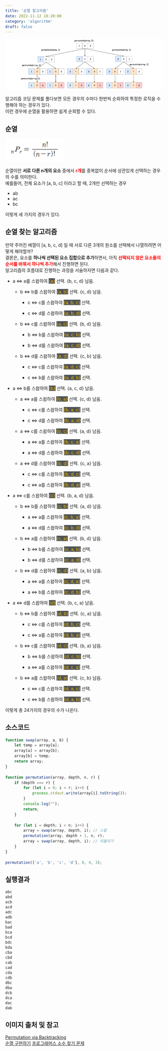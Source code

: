 ```yaml
---
title: '순열 알고리즘'
date: 2022-11-12 18:20:00
category: 'algorithm'
draft: false
---
```


![](./images/permutation/main.png)

알고리즘 코딩 문제를 풀다보면 모든 경우의 수마다 한번씩 순회하여 특정한 로직을 수행해야 하는 경우가 있다.  
이런 경우에 순열을 활용하면 쉽게 순회할 수 있다.

## 순열

![](./images/permutation/npr.png)

순열이란 <b>서로 다른 n개의 요소</b> 중에서 <span style="color:red"><b>r개</b></span>를 중복없이 순서에 상관있게 선택하는 경우의 수를 의미한다.  
예를들어, 전체 요소가 [a, b, c] 이라고 할 때, 2개만 선택하는 경우  
- ab
- ac
- bc  

이렇게 세 가지의 경우가 있다.

## 순열 찾는 알고리즘

만약 주어진 배열이 [a, b, c, d] 일 때 서로 다른 3개의 원소를 선택해서 나열하려면 어떻게 해야할까?  
결론은, 요소를 <b>하나씩 선택된 요소 집합으로 추가</b>하면서,
아직 <span style="color:red"><b>선택되지 않은 요소들의 순서를 바꿔서 하나씩 추가</b></span>해서 진행하면 된다.  
알고리즘의 흐름대로 진행하는 과정을 서술하자면 다음과 같다.

<ul>
  <li>a <=> a를 스왑하여
  <span style="background: #4D5357; color: #FFBF00;">{a}</span> 선택.
  {b, c, d} 남음.
  </li>
  <ul>
    <li>b <=> b를 스왑하여
    <span style="background: #4D5357; color: #FFBF00;">{a, b}</span> 선택.
    {c, d} 남음.
    </li>
    <ul>
      <li>c <=> c를 스왑하여
      <span style="background: #4D5357; color: #FFBF00;">{a, b, c}</span> 선택.
      </li>
    </ul>
    <ul>
      <li>c <=> d를 스왑하여
      <span style="background: #4D5357; color: #FFBF00;">{a, b, d}</span> 선택.
      </li>
    </ul>
  </ul>
  <ul>
    <li>b <=> c를 스왑하여
    <span style="background: #4D5357; color: #FFBF00;">{a, c}</span> 선택.
    {b, d} 남음.
    </li>
    <ul>
      <li>b <=> b를 스왑하여
      <span style="background: #4D5357; color: #FFBF00;">{a, c, b}</span> 선택.
      </li>
    </ul>
    <ul>
      <li>b <=> d를 스왑하여
      <span style="background: #4D5357; color: #FFBF00;">{a, c, d}</span> 선택.
      </li>
    </ul>
  </ul>
  <ul>
    <li>b <=> d를 스왑하여
    <span style="background: #4D5357; color: #FFBF00;">{a, d}</span> 선택.
    {c, b} 남음.
    </li>
    <ul>
      <li>c <=> c를 스왑하여
      <span style="background: #4D5357; color: #FFBF00;">{a, d, c}</span> 선택.
      </li>
    </ul>
    <ul>
      <li>c <=> b를 스왑하여
      <span style="background: #4D5357; color: #FFBF00;">{a, d, b}</span> 선택.
      </li>
    </ul>
  </ul>
</ul>

<ul>
  <li>a <=> b를 스왑하여
  <span style="background: #4D5357; color: #FFBF00;">{b}</span> 선택.
  {a, c, d} 남음.
  </li>
  <ul>
    <li>a <=> a를 스왑하여
    <span style="background: #4D5357; color: #FFBF00;">{b, a}</span> 선택.
    {c, d} 남음.
    </li>
    <ul>
      <li>c <=> c를 스왑하여
      <span style="background: #4D5357; color: #FFBF00;">{b, a, c}</span> 선택.
      </li>
    </ul>
    <ul>
      <li>c <=> d를 스왑하여
      <span style="background: #4D5357; color: #FFBF00;">{b, a, d}</span> 선택.
      </li>
    </ul>
  </ul>
  <ul>
    <li>a <=> c를 스왑하여
    <span style="background: #4D5357; color: #FFBF00;">{b, c}</span> 선택.
    {a, d} 남음.
    </li>
    <ul>
      <li>a <=> a를 스왑하여
      <span style="background: #4D5357; color: #FFBF00;">{b, c, a}</span> 선택.
      </li>
    </ul>
    <ul>
      <li>a <=> d를 스왑하여
      <span style="background: #4D5357; color: #FFBF00;">{b, c, d}</span> 선택.
      </li>
    </ul>
  </ul>
  <ul>
    <li>a <=> d를 스왑하여
    <span style="background: #4D5357; color: #FFBF00;">{b, d}</span> 선택.
    {c, a} 남음.
    </li>
    <ul>
      <li>c <=> c를 스왑하여
      <span style="background: #4D5357; color: #FFBF00;">{b, d, c}</span> 선택.
      </li>
    </ul>
    <ul>
      <li>c <=> a를 스왑하여
      <span style="background: #4D5357; color: #FFBF00;">{b, d, a}</span> 선택.
      </li>
    </ul>
  </ul>
</ul>

<ul>
  <li>a <=> c를 스왑하여
  <span style="background: #4D5357; color: #FFBF00;">{c}</span> 선택.
  {b, a, d} 남음.
  </li>
  <ul>
    <li>b <=> b를 스왑하여
    <span style="background: #4D5357; color: #FFBF00;">{c, b}</span> 선택.
    {a, d} 남음.
    </li>
    <ul>
      <li>a <=> a를 스왑하여
      <span style="background: #4D5357; color: #FFBF00;">{c, b, a}</span> 선택.
      </li>
    </ul>
    <ul>
      <li>a <=> d를 스왑하여
      <span style="background: #4D5357; color: #FFBF00;">{c, b, d}</span> 선택.
      </li>
    </ul>
  </ul>
  <ul>
    <li>b <=> a를 스왑하여
    <span style="background: #4D5357; color: #FFBF00;">{c, a}</span> 선택.
    {b, d} 남음.
    </li>
    <ul>
      <li>b <=> b를 스왑하여
      <span style="background: #4D5357; color: #FFBF00;">{c, a, b}</span> 선택.
      </li>
    </ul>
    <ul>
      <li>b <=> d를 스왑하여
      <span style="background: #4D5357; color: #FFBF00;">{c, a, d}</span> 선택.
      </li>
    </ul>
  </ul>
  <ul>
    <li>b <=> d를 스왑하여
    <span style="background: #4D5357; color: #FFBF00;">{c, d}</span> 선택.
    {a, b} 남음.
    </li>
    <ul>
      <li>a <=> a를 스왑하여
      <span style="background: #4D5357; color: #FFBF00;">{c, d, a}</span> 선택.
      </li>
    </ul>
    <ul>
      <li>a <=> b를 스왑하여
      <span style="background: #4D5357; color: #FFBF00;">{c, d, b}</span> 선택.
      </li>
    </ul>
  </ul>
</ul>

<ul>
  <li>a <=> d를 스왑하여
  <span style="background: #4D5357; color: #FFBF00;">{d}</span> 선택.
  {b, c, a} 남음.
  </li>
  <ul>
    <li>b <=> b를 스왑하여
    <span style="background: #4D5357; color: #FFBF00;">{d, b}</span> 선택.
    {c, a} 남음.
    </li>
    <ul>
      <li>c <=> c를 스왑하여
      <span style="background: #4D5357; color: #FFBF00;">{d, b, c}</span> 선택.
      </li>
    </ul>
    <ul>
      <li>c <=> a를 스왑하여
      <span style="background: #4D5357; color: #FFBF00;">{d, b, a}</span> 선택.
      </li>
    </ul>
  </ul>
  <ul>
    <li>b <=> c를 스왑하여
    <span style="background: #4D5357; color: #FFBF00;">{d, c}</span> 선택.
    {b, a} 남음.
    </li>
    <ul>
      <li>b <=> b를 스왑하여
      <span style="background: #4D5357; color: #FFBF00;">{d, c, b}</span> 선택.
      </li>
    </ul>
    <ul>
      <li>a <=> a를 스왑하여
      <span style="background: #4D5357; color: #FFBF00;">{d, c, a}</span> 선택.
      </li>
    </ul>
  </ul>
  <ul>
    <li>b <=> a를 스왑하여
    <span style="background: #4D5357; color: #FFBF00;">{d, a}</span> 선택.
    {c, b} 남음.
    </li>
    <ul>
      <li>c <=> c를 스왑하여
      <span style="background: #4D5357; color: #FFBF00;">{d, a, c}</span> 선택.
      </li>
    </ul>
    <ul>
      <li>c <=> b를 스왑하여
      <span style="background: #4D5357; color: #FFBF00;">{d, a, b}</span> 선택.
      </li>
    </ul>
  </ul>
</ul>

이렇게 총 24가지의 경우의 수가 나온다.

## 소스코드
```js
function swap(array, a, b) {
    let temp = array[a];
    array[a] = array[b];
    array[b] = temp;
    return array;
}

function permutation(array, depth, n, r) {
    if (depth === r) {
        for (let i = 0; i < r; i++) {
            process.stdout.write(array[i].toString());
        }
        console.log("");
        return;
    }
    
    for (let i = depth; i < n; i++) {
        array = swap(array, depth, i); // 스왑
        permutation(array, depth + 1, n, r);
        array = swap(array, depth, i); // 되돌리기
    }
}

permutation(['a', 'b', 'c', 'd'], 0, 4, 3);
```

## 실행결과
```
abc
abd
acb
acd
adc
adb
bac
bad
bca
bcd
bdc
bda
cba
cbd
cab
cad
cda
cdb
dbc
dba
dcb
dca
dac
dab
```

## 이미지 출처 및 참고
[Permutation via Backtracking](https://medium.com/@guguru/permutation-algorithm-via-backtracking-39fc1bf07a33)  
[순열 구현하기](https://ansohxxn.github.io/algorithm/permutation/)
[프로그래머스 소수 찾기 문제](https://school.programmers.co.kr/learn/courses/30/lessons/42839)